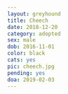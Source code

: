 ```yaml
---
layout: greyhound
title: Cheech
date: 2018-12-20
category: adopted
sex: male
dob: 2016-11-01
color: black
cats: yes
pic: cheech.jpg
pending: yes
doa: 2019-02-03
---
```


